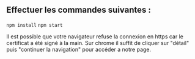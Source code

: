 ## Effectuer les commandes suivantes :
`npm install`
`npm start`

Il est possible que votre navigateur refuse la connexion en https car le certificat a été signé à la main.
Sur chrome il suffit de cliquer sur "détail" puis "continuer la navigation" pour accéder a notre page.